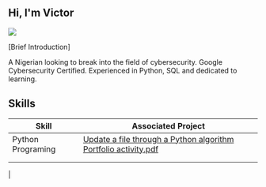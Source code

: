 ## Hi, I'm Victor
<a href="https://linkedin.com/in/victor-oyigeya-16ba87304?"><img src="https://img.shields.io/badge/-LinkedIn-0072b1?&style=for-the-badge&logo=linkedin&logoColor=white" /></a>

[Brief Introduction]

A Nigerian looking to break into the field of cybersecurity. Google Cybersecurity Certified. Experienced in Python, SQL and dedicated to learning. 

## Skills

| Skill                                 |Associated Project                         |                 
|---------------------------------------|-------------------------------------------|
| Python Programing                     | [Update a file through a Python algorithm Portfolio activity.pdf](https://github.com/user-attachments/files/16794583/Update.a.file.through.a.Python.algorithm.Portfolio.activity.pdf)
|                                       |                                           |
|                                       |                                           |
|

    
